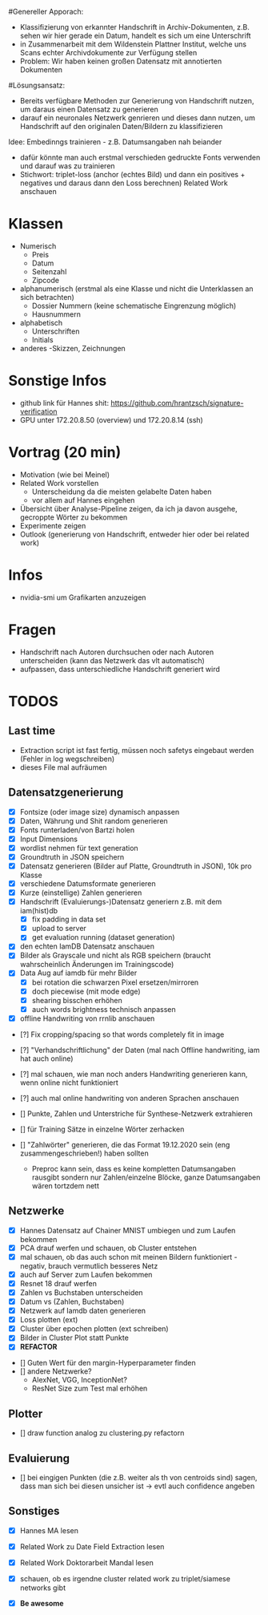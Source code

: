 #Genereller Apporach:
- Klassifizierung von erkannter Handschrift in Archiv-Dokumenten, z.B. sehen wir hier gerade ein Datum, handelt es sich um eine Unterschrift
- in Zusammenarbeit mit dem Wildenstein Plattner Institut, welche uns Scans echter Archivdokumente zur Verfügung stellen
- Problem: Wir haben keinen großen Datensatz mit annotierten Dokumenten

#Lösungsansatz:
- Bereits verfügbare Methoden zur Generierung von Handschrift nutzen, um daraus einen Datensatz zu generieren
- darauf ein neuronales Netzwerk genrieren und dieses dann nutzen, um Handschrift auf den originalen Daten/Bildern zu klassifizieren

Idee: Embedinngs trainieren - z.B. Datumsangaben nah beiander
- dafür könnte man auch erstmal verschieden gedruckte Fonts verwenden und darauf was zu trainieren
- Stichwort: triplet-loss (anchor (echtes Bild) und dann ein positives + negatives und daraus dann den Loss berechnen)
Related Work anschauen

# Klassen
- Numerisch
  - Preis
  - Datum
  - Seitenzahl
  - Zipcode
- alphanumerisch (erstmal als eine Klasse und nicht die Unterklassen an sich betrachten)
  - Dossier Nummern (keine schematische Eingrenzung möglich)
  - Hausnummern
- alphabetisch
  - Unterschriften
  - Initials
- anderes
  -Skizzen, Zeichnungen

# Sonstige Infos
- github link für Hannes shit: https://github.com/hrantzsch/signature-verification
- GPU unter 172.20.8.50 (overview) und 172.20.8.14 (ssh)

# Vortrag (20 min)
- Motivation (wie bei Meinel)
- Related Work vorstellen
  - Unterscheidung da die meisten gelabelte Daten haben
  - vor allem auf Hannes eingehen
- Übersicht über Analyse-Pipeline zeigen, da ich ja davon ausgehe, gecroppte Wörter zu bekommen
- Experimente zeigen
- Outlook (generierung von Handschrift, entweder hier oder bei related work)

# Infos
- nvidia-smi um Grafikarten anzuzeigen

# Fragen
- Handschrift nach Autoren durchsuchen oder nach Autoren unterscheiden (kann das Netzwerk das vlt automatisch)
- aufpassen, dass unterschiedliche Handschrift generiert wird

# TODOS

## Last time
- Extraction script ist fast fertig, müssen noch safetys eingebaut werden (Fehler in log wegschreiben)
- dieses File mal aufräumen

## Datensatzgenerierung
- [X] Fontsize (oder image size) dynamisch anpassen
- [X] Daten, Währung und Shit random generieren
- [X] Fonts runterladen/von Bartzi holen
- [X] Input Dimensions
- [X] wordlist nehmen für text generation
- [X] Groundtruth in JSON speichern
- [X] Datensatz generieren (Bilder auf Platte, Groundtruth in JSON), 10k pro Klasse
- [X] verschiedene Datumsformate generieren
- [X] Kurze (einstellige) Zahlen generieren
- [X] Handschrift (Evaluierungs-)Datensatz generiern z.B. mit dem iam(hist)db
  - [X] fix padding in data set
  - [X] upload to server
  - [X] get evaluation running (dataset generation)
- [X] den echten IamDB Datensatz anschauen
- [X] Bilder als Grayscale und nicht als RGB speichern (braucht wahrscheinlich Änderungen im Trainingscode)
- [X] Data Aug auf iamdb für mehr Bilder
  - [X] bei rotation die schwarzen Pixel ersetzen/mirroren
  - [X] doch piecewise (mit mode edge)
  - [X] shearing bisschen erhöhen
  - [X] auch words brightness technisch anpassen
- [X] offline Handwriting von rrnlib anschauen

- [?] Fix cropping/spacing so that words completely fit in image
- [?] "Verhandschriftlichung" der Daten (mal nach Offline handwriting, iam hat auch online)
- [?] mal schauen, wie man noch anders Handwriting generieren kann, wenn online nicht funktioniert
- [?] auch mal online handwriting von anderen Sprachen anschauen

- [] Punkte, Zahlen und Unterstriche für Synthese-Netzwerk extrahieren
- [] für Training Sätze in einzelne Wörter zerhacken
- [] "Zahlwörter" generieren, die das Format 19.12.2020 sein (eng zusammengeschrieben!) haben sollten
  - Preproc kann sein, dass es keine kompletten Datumsangaben rausgibt sondern nur Zahlen/einzelne Blöcke, ganze Datumsangaben wären tortzdem nett

## Netzwerke
- [X] Hannes Datensatz auf Chainer MNIST umbiegen und zum Laufen bekommen
- [X] PCA drauf werfen und schauen, ob Cluster entstehen
- [X] mal schauen, ob das auch schon mit meinen Bildern funktioniert - negativ, brauch vermutlich besseres Netz
- [X] auch auf Server zum Laufen bekommen
- [X] Resnet 18 drauf werfen
- [X] Zahlen vs Buchstaben unterscheiden
- [X] Datum vs (Zahlen, Buchstaben)
- [X] Netzwerk auf Iamdb daten generieren
- [X] Loss plotten (ext)
- [X] Cluster über epochen plotten (ext schreiben)
- [X] Bilder in Cluster Plot statt Punkte
- [X] **REFACTOR**

- [] Guten Wert für den margin-Hyperparameter finden
- [] andere Netzwerke?
    - AlexNet, VGG, InceptionNet?
    - ResNet Size zum Test mal erhöhen

## Plotter
- [] draw function analog zu clustering.py refactorn

## Evaluierung
- [] bei eingigen Punkten (die z.B. weiter als th von centroids sind) sagen, dass man sich bei diesen unsicher ist -> evtl auch confidence angeben

## Sonstiges
- [X] Hannes MA lesen
- [X] Related Work zu Date Field Extraction lesen
- [X] Related Work Doktorarbeit Mandal lesen
- [X] schauen, ob es irgendne cluster related work zu triplet/siamese networks gibt

- [X] **Be awesome**

